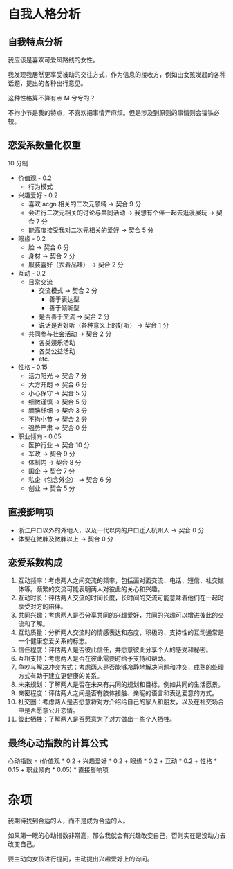 # 自我人格分析

## 自我特点分析

我应该是喜欢可爱风路线的女性。

我发现我居然更享受被动的交往方式，作为信息的接收方，例如由女孩发起的各种话题，提出的各种出行意见。

这种性格算不算有点 M 兮兮的？

不拘小节是我的特点，不喜欢把事情弄麻烦。但是涉及到原则的事情则会锱铢必较。

## 恋爱系数量化权重

10 分制

- 价值观 - 0.2
  - 行为模式
- 兴趣爱好 - 0.2
  - 喜欢 acgn 相关的二次元领域 -> 契合 9 分
  - 会进行二次元相关的讨论与共同活动 -> 我想有个伴一起去逛漫展玩 -> 契合 7 分
  - 能高度接受我对二次元相关的爱好 -> 契合 5 分
- 眼缘 - 0.2
  - 脸 -> 契合 6 分
  - 身材 -> 契合 2 分
  - 服装喜好（衣着品味） -> 契合 2 分
- 互动 - 0.2
  - 日常交流
    - 交流模式 -> 契合 2 分
      - 善于表达型
      - 善于倾听型
    - 是否善于交流 -> 契合 2 分
    - 说话是否好听（各种意义上的好听） -> 契合 1 分
  - 共同参与社会活动 -> 契合 2 分
    - 各类娱乐活动
    - 各类公益活动
    - etc.
- 性格 - 0.15
  - 活力阳光 -> 契合 7 分
  - 大方开朗 -> 契合 6 分
  - 小心保守 -> 契合 5 分
  - 细微谨慎 -> 契合 5 分
  - 腼腆纤细 -> 契合 3 分
  - 不拘小节 -> 契合 2 分
  - 强势严肃 -> 契合 0 分
- 职业倾向 - 0.05
  - 医护行业 -> 契合 10 分
  - 军政 -> 契合 9 分
  - 体制内 -> 契合 8 分
  - 国企 -> 契合 7 分
  - 私企（包含外企） -> 契合 6 分
  - 创业 -> 契合 5 分

## 直接影响项

- 浙江户口以外的外地人，以及一代以内的户口迁入杭州人 -> 契合 0 分
- 体型在微胖及微胖以上 -> 契合 0 分

## 恋爱系数构成

1. 互动频率：考虑两人之间交流的频率，包括面对面交流、电话、短信、社交媒体等。频繁的交流可能表明两人对彼此的关心和兴趣。
2. 互动时长：评估两人交流的时间长度，长时间的交流可能意味着他们在一起时享受对方的陪伴。
3. 共同兴趣：考虑两人是否分享共同的兴趣爱好，共同的兴趣可以增进彼此的交流和了解。
4. 互动质量：分析两人交流时的情感表达和态度，积极的、支持性的互动通常是一个健康恋爱关系的标志。
5. 信任程度：评估两人是否彼此信任，并愿意彼此分享个人的感受和秘密。
6. 互相支持：考虑两人是否在彼此需要时给予支持和帮助。
7. 争吵与解决冲突方式：考虑两人是否能够冷静地解决问题和冲突，成熟的处理方式有助于建立更健康的关系。
8. 未来规划：了解两人是否在未来有共同的规划和目标，例如共同的生活愿景。
9. 亲密程度：评估两人之间是否有肢体接触、亲昵的语言和表达爱意的方式。
10. 社交圈：考虑两人是否愿意将对方介绍给自己的家人和朋友，以及在社交场合中是否愿意公开恋情。
11. 彼此牺牲：了解两人是否愿意为了对方做出一些个人牺牲。

## 最终心动指数的计算公式

心动指数 = \(价值观 * 0.2 + 兴趣爱好 * 0.2 + 眼缘 * 0.2 + 互动 * 0.2 + 性格 * 0.15 + 职业倾向 * 0.05\) * 直接影响项

# 杂项

我期待找到合适的人，而不是成为合适的人。

如果第一眼的心动指数非常高，那么我就会有兴趣改变自己，否则实在是没动力去改变自己。

要主动向女孩进行提问，主动提出兴趣爱好上的询问。
